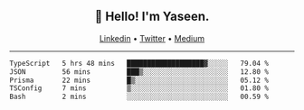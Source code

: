 <h2 align="center">👋 Hello! I'm Yaseen.</h2>
<p align="center">
  <a href="https://www.linkedin.com/in/yaseenkc/">Linkedin</a> •
  <a href="https://twitter.com/yaseeenkc">Twitter</a> •
  <a href="https://medium.com/@yaseen-kc">Medium</a>
</p>


<!--- 🔭 I’m currently working at []() as an  -->
<!--- - 💬 Ask me about **Javascript, React and Git** -->
<!--- - 📫 How to reach me: [@kc.yaseen](https://instagram.com/kc.yaseen) on Instagram -->
<!--- - ⚡ Fun fact: Big Fan of the :zap: emoji -->

-------

<!--START_SECTION:waka-->

```txt
TypeScript   5 hrs 48 mins   ███████████████████▓░░░░░   79.04 %
JSON         56 mins         ███▒░░░░░░░░░░░░░░░░░░░░░   12.80 %
Prisma       22 mins         █▒░░░░░░░░░░░░░░░░░░░░░░░   05.12 %
TSConfig     7 mins          ▒░░░░░░░░░░░░░░░░░░░░░░░░   01.80 %
Bash         2 mins          ░░░░░░░░░░░░░░░░░░░░░░░░░   00.59 %
```

<!--END_SECTION:waka-->
